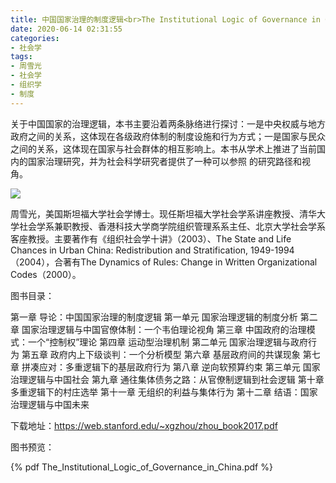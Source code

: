```yaml
---
title: 中国国家治理的制度逻辑<br>The Institutional Logic of Governance in China
date: 2020-06-14 02:31:55
categories:
- 社会学
tags:
- 周雪光
- 社会学
- 组织学
- 制度
---
```


关于中国国家的治理逻辑，本书主要沿着两条脉络进行探讨：一是中央权威与地方政府之间的关系，这体现在各级政府体制的制度设施和行为方式；一是国家与民众之间的关系，这体现在国家与社会群体的相互影响上。本书从学术上推进了当前国内的国家治理研究，并为社会科学研究者提供了一种可以参照 的研究路径和视角。

<div class="photopad"><div class="border"><a data-fancybox="images" class="frame" href="books-1.jpeg"><img class="image" src="books-1.jpeg" /></a></div></div>

<!-- more -->


周雪光，美国斯坦福大学社会学博士。现任斯坦福大学社会学系讲座教授、清华大学社会学系兼职教授、香港科技大学商学院组织管理系系主任、北京大学社会学系客座教授。主要著作有《组织社会学十讲》（2003）、The State and Life Chances in Urban China: Redistribution and Stratification, 1949-1994（2004），合著有The Dynamics of Rules: Change in Written Organizational Codes（2000）。

图书目录：

第一章 导论：中国国家治理的制度逻辑
第一单元 国家治理逻辑的制度分析
第二章 国家治理逻辑与中国官僚体制：一个韦伯理论视角
第三章 中国政府的治理模式：一个“控制权”理论
第四章 运动型治理机制
第二单元 国家治理逻辑与政府行为
第五章 政府内上下级谈判：一个分析模型
第六章 基层政府间的共谋现象
第七章 拼凑应对：多重逻辑下的基层政府行为
第八章 逆向软预算约束
第三单元 国家治理逻辑与中国社会
第九章 通往集体债务之路：从官僚制逻辑到社会逻辑
第十章 多重逻辑下的村庄选举
第十一章 无组织的利益与集体行为
第十二章 结语：国家治理逻辑与中国未来

下载地址：https://web.stanford.edu/~xgzhou/zhou_book2017.pdf

图书预览：

{% pdf The_Institutional_Logic_of_Governance_in_China.pdf %}

